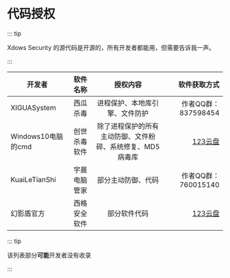 # 代码授权

::: tip

Xdows Security 的源代码是开源的，所有开发者都能用，但需要告诉我一声。

:::

| 开发者                |  软件名称     |                        授权内容                    |      软件获取方式    |
| ---------------------- | --------------: | :------------------------------------------------: | ------------------------: |
| XIGUASystem          |西瓜杀毒      |进程保护、本地库引擎、文件防护                        |作者QQ群：837598454 |
| Windows10电脑的cmd   |创世杀毒软件    |除了进程保护的所有主动防御、文件粉碎、系统修复、MD5病毒库|[123云盘][chuangshi]|
| KuaiLeTianShi        |宇晨电脑管家   |部分主动防御、代码                                    |作者QQ群：760015140 |
| 幻影盾官方            |西格安全软件   |部分软件代码                                          |[123云盘][xige]    |

::: tip

该列表部分**可能**开发者没有收录

:::


[chuangshi]:https://www.123pan.com/s/IjJ9jv-9W2Lh
[xige]:https://www.123pan.com/s/1y1qVv-RKcY
